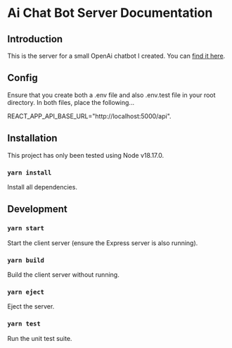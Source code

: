 # Ai Chat Bot Server Documentation

## Introduction

This is the server for a small OpenAi chatbot I created. You can [find it here](https://github.com/maidbarion/ai-chat-bot).

## Config

Ensure that you create both a .env file and also .env.test file in your root directory. In both files, place the following...

REACT_APP_API_BASE_URL="http://localhost:5000/api".

## Installation

This project has only been tested using Node v18.17.0.

### `yarn install`

Install all dependencies.

## Development

### `yarn start`

Start the client server (ensure the Express server is also running).

### `yarn build`

Build the client server without running.

### `yarn eject`

Eject the server.

### `yarn test`

Run the unit test suite.